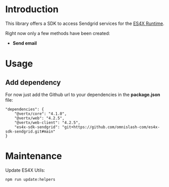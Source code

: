 # Introduction
This library offers a SDK to access Sendgrid services for the [ES4X Runtime](https://github.com/reactiverse/es4x).

Right now only a few methods have been created:
- **Send email**

# Usage
## Add dependency
For now just add the Github url to your dependencies in the **package.json** file:
```
"dependencies": {
	"@vertx/core": "4.1.0",
	"@vertx/web": "4.2.5",
	"@vertx/web-client": "4.2.5",
	"es4x-sdk-sendgrid": "git+https://github.com/omnislash-com/es4x-sdk-sendgrid.git#main"
}
```

# Maintenance
Update ES4X Utils:
```bash
npm run update:helpers
```
